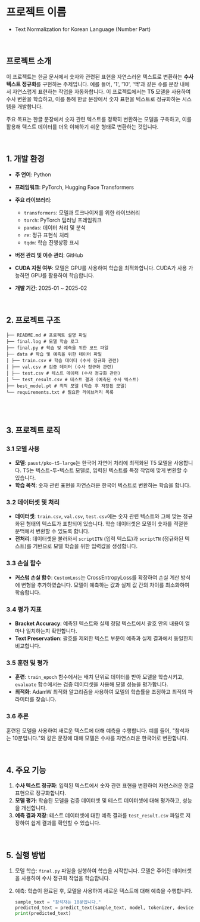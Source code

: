 # 프로젝트 이름
- Text Normalization for Korean Language (Number Part)

<br>

## 프로젝트 소개
이 프로젝트는 한글 문서에서 숫자와 관련된 표현을 자연스러운 텍스트로 변환하는 **수사 텍스트 정규화**를 구현하는 주제입니다. 예를 들어, '1', '10', '백'과 같은 수를 문장 내에서 자연스럽게 표현하는 작업을 자동화합니다. 이 프로젝트에서는 **T5** 모델을 사용하여 수사 변환을 학습하고, 이를 통해 한글 문장에서 숫자 표현을 텍스트로 정규화하는 시스템을 개발합니다.

주요 목표는 한글 문장에서 숫자 관련 텍스트를 정확히 변환하는 모델을 구축하고, 이를 활용해 텍스트 데이터를 더욱 이해하기 쉬운 형태로 변환하는 것입니다.

<br>

## 1. 개발 환경

- **주 언어**: Python
- **프레임워크**: PyTorch, Hugging Face Transformers
- **주요 라이브러리**:
  - `transformers`: 모델과 토크나이저를 위한 라이브러리
  - `torch`: PyTorch 딥러닝 프레임워크
  - `pandas`: 데이터 처리 및 분석
  - `re`: 정규 표현식 처리
  - `tqdm`: 학습 진행상황 표시
- **버전 관리 및 이슈 관리**: GitHub

- **CUDA 지원 여부**: 모델은 GPU를 사용하여 학습을 최적화합니다. CUDA가 사용 가능하면 GPU를 활용하여 학습합니다.

- **개발 기간**: 2025-01 ~ 2025-02

<br>

## 2. 프로젝트 구조
```
├── README.md # 프로젝트 설명 파일 
├── final.log # 모델 학습 로그 
├── final.py # 학습 및 예측을 위한 코드 파일 
├── data # 학습 및 예측을 위한 데이터 파일 
│ ├── train.csv # 학습 데이터 (수사 정규화 관련) 
│ ├── val.csv # 검증 데이터 (수사 정규화 관련) 
│ ├── test.csv # 테스트 데이터 (수사 정규화 관련)
│ └── test_result.csv # 테스트 결과 (예측된 수사 텍스트)
├── best_model.pt # 최적 모델 (학습 후 저장된 모델) 
└── requirements.txt # 필요한 라이브러리 목록
```

<br>


<br>

## 3. 프로젝트 로직

### 3.1 모델 사용
- **모델**: `paust/pko-t5-large`는 한국어 자연어 처리에 최적화된 T5 모델을 사용합니다. T5는 텍스트-투-텍스트 모델로, 입력된 텍스트를 특정 작업에 맞게 변환할 수 있습니다.
- **학습 목적**: 숫자 관련 표현을 자연스러운 한국어 텍스트로 변환하는 학습을 합니다.

### 3.2 데이터셋 및 처리
- **데이터셋**: `train.csv`, `val.csv`, `test.csv`에는 숫자 관련 텍스트와 그에 맞는 정규화된 형태의 텍스트가 포함되어 있습니다. 학습 데이터셋은 모델이 숫자를 적절한 문맥에서 변환할 수 있도록 합니다.
- **전처리**: 데이터셋을 불러와서 `scriptITN` (입력 텍스트)과 `scriptTN` (정규화된 텍스트)를 기반으로 모델 학습을 위한 입력값을 생성합니다.

### 3.3 손실 함수
- **커스텀 손실 함수**: `CustomLoss`는 CrossEntropyLoss를 확장하여 손실 계산 방식에 변형을 추가하였습니다. 모델이 예측하는 값과 실제 값 간의 차이를 최소화하여 학습합니다.

### 3.4 평가 지표
- **Bracket Accuracy**: 예측된 텍스트와 실제 정답 텍스트에서 괄호 안의 내용이 얼마나 일치하는지 확인합니다.
- **Text Preservation**: 괄호를 제외한 텍스트 부분이 예측과 실제 결과에서 동일한지 비교합니다.

### 3.5 훈련 및 평가
- **훈련**: `train_epoch` 함수에서는 배치 단위로 데이터를 받아 모델을 학습시키고, `evaluate` 함수에서는 검증 데이터셋을 사용해 모델 성능을 평가합니다.
- **최적화**: AdamW 최적화 알고리즘을 사용하여 모델의 학습률을 조정하고 최적의 파라미터를 찾습니다.
  
### 3.6 추론
훈련된 모델을 사용하여 새로운 텍스트에 대해 예측을 수행합니다. 예를 들어, "참석자는 10분입니다."와 같은 문장에 대해 모델은 수사를 자연스러운 한국어로 변환합니다.

<br>

## 4. 주요 기능

1. **수사 텍스트 정규화**: 입력된 텍스트에서 숫자 관련 표현을 변환하여 자연스러운 한글 표현으로 정규화합니다.
2. **모델 평가**: 학습된 모델을 검증 데이터셋 및 테스트 데이터셋에 대해 평가하고, 성능을 개선합니다.
3. **예측 결과 저장**: 테스트 데이터셋에 대한 예측 결과를 `test_result.csv` 파일로 저장하여 쉽게 결과를 확인할 수 있습니다.

<br>

## 5. 실행 방법


1. 모델 학습:
`final.py` 파일을 실행하여 학습을 시작합니다. 모델은 주어진 데이터셋을 사용하여 수사 정규화 작업을 학습합니다.


2. 예측:
    학습이 완료된 후, 모델을 사용하여 새로운 텍스트에 대해 예측을 수행합니다.
    ```python
    sample_text = "참석자는 10분입니다."
    predicted_text = predict_text(sample_text, model, tokenizer, device)
    print(predicted_text)
    ```
